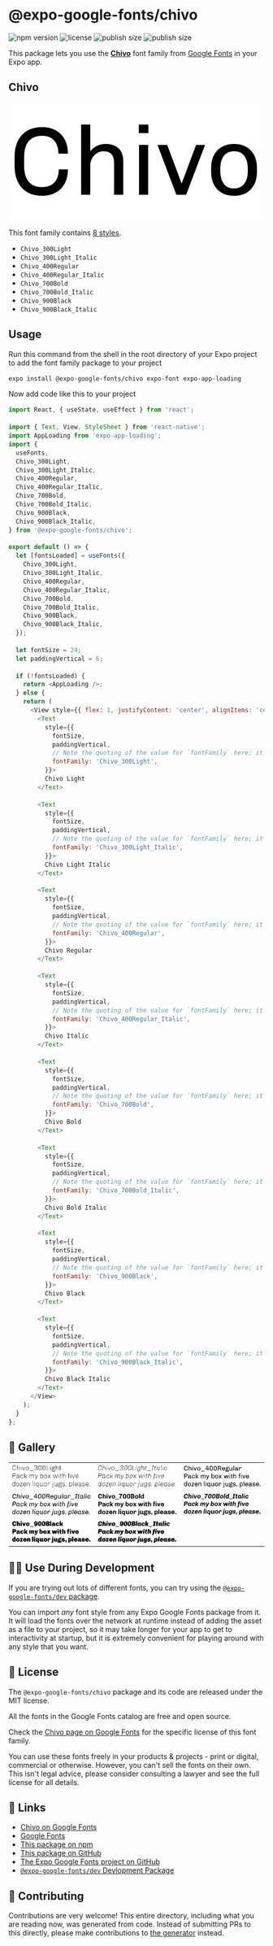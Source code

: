 # @expo-google-fonts/chivo

![npm version](https://flat.badgen.net/npm/v/@expo-google-fonts/chivo)
![license](https://flat.badgen.net/github/license/expo/google-fonts)
![publish size](https://flat.badgen.net/packagephobia/install/@expo-google-fonts/chivo)
![publish size](https://flat.badgen.net/packagephobia/publish/@expo-google-fonts/chivo)

This package lets you use the [**Chivo**](https://fonts.google.com/specimen/Chivo) font family from [Google Fonts](https://fonts.google.com/) in your Expo app.

## Chivo

![Chivo](./font-family.png)

This font family contains [8 styles](#-gallery).

- `Chivo_300Light`
- `Chivo_300Light_Italic`
- `Chivo_400Regular`
- `Chivo_400Regular_Italic`
- `Chivo_700Bold`
- `Chivo_700Bold_Italic`
- `Chivo_900Black`
- `Chivo_900Black_Italic`

## Usage

Run this command from the shell in the root directory of your Expo project to add the font family package to your project
```sh
expo install @expo-google-fonts/chivo expo-font expo-app-loading
```

Now add code like this to your project
```js
import React, { useState, useEffect } from 'react';

import { Text, View, StyleSheet } from 'react-native';
import AppLoading from 'expo-app-loading';
import {
  useFonts,
  Chivo_300Light,
  Chivo_300Light_Italic,
  Chivo_400Regular,
  Chivo_400Regular_Italic,
  Chivo_700Bold,
  Chivo_700Bold_Italic,
  Chivo_900Black,
  Chivo_900Black_Italic,
} from '@expo-google-fonts/chivo';

export default () => {
  let [fontsLoaded] = useFonts({
    Chivo_300Light,
    Chivo_300Light_Italic,
    Chivo_400Regular,
    Chivo_400Regular_Italic,
    Chivo_700Bold,
    Chivo_700Bold_Italic,
    Chivo_900Black,
    Chivo_900Black_Italic,
  });

  let fontSize = 24;
  let paddingVertical = 6;

  if (!fontsLoaded) {
    return <AppLoading />;
  } else {
    return (
      <View style={{ flex: 1, justifyContent: 'center', alignItems: 'center' }}>
        <Text
          style={{
            fontSize,
            paddingVertical,
            // Note the quoting of the value for `fontFamily` here; it expects a string!
            fontFamily: 'Chivo_300Light',
          }}>
          Chivo Light
        </Text>

        <Text
          style={{
            fontSize,
            paddingVertical,
            // Note the quoting of the value for `fontFamily` here; it expects a string!
            fontFamily: 'Chivo_300Light_Italic',
          }}>
          Chivo Light Italic
        </Text>

        <Text
          style={{
            fontSize,
            paddingVertical,
            // Note the quoting of the value for `fontFamily` here; it expects a string!
            fontFamily: 'Chivo_400Regular',
          }}>
          Chivo Regular
        </Text>

        <Text
          style={{
            fontSize,
            paddingVertical,
            // Note the quoting of the value for `fontFamily` here; it expects a string!
            fontFamily: 'Chivo_400Regular_Italic',
          }}>
          Chivo Italic
        </Text>

        <Text
          style={{
            fontSize,
            paddingVertical,
            // Note the quoting of the value for `fontFamily` here; it expects a string!
            fontFamily: 'Chivo_700Bold',
          }}>
          Chivo Bold
        </Text>

        <Text
          style={{
            fontSize,
            paddingVertical,
            // Note the quoting of the value for `fontFamily` here; it expects a string!
            fontFamily: 'Chivo_700Bold_Italic',
          }}>
          Chivo Bold Italic
        </Text>

        <Text
          style={{
            fontSize,
            paddingVertical,
            // Note the quoting of the value for `fontFamily` here; it expects a string!
            fontFamily: 'Chivo_900Black',
          }}>
          Chivo Black
        </Text>

        <Text
          style={{
            fontSize,
            paddingVertical,
            // Note the quoting of the value for `fontFamily` here; it expects a string!
            fontFamily: 'Chivo_900Black_Italic',
          }}>
          Chivo Black Italic
        </Text>
      </View>
    );
  }
};

```

## 🔡 Gallery


||||
|-|-|-|
|![Chivo_300Light](./Chivo_300Light.ttf.png)|![Chivo_300Light_Italic](./Chivo_300Light_Italic.ttf.png)|![Chivo_400Regular](./Chivo_400Regular.ttf.png)||
|![Chivo_400Regular_Italic](./Chivo_400Regular_Italic.ttf.png)|![Chivo_700Bold](./Chivo_700Bold.ttf.png)|![Chivo_700Bold_Italic](./Chivo_700Bold_Italic.ttf.png)||
|![Chivo_900Black](./Chivo_900Black.ttf.png)|![Chivo_900Black_Italic](./Chivo_900Black_Italic.ttf.png)|||


## 👩‍💻 Use During Development

If you are trying out lots of different fonts, you can try using the [`@expo-google-fonts/dev` package](https://github.com/expo/google-fonts/tree/master/font-packages/dev#readme).

You can import *any* font style from any Expo Google Fonts package from it. It will load the fonts
over the network at runtime instead of adding the asset as a file to your project, so it may take longer
for your app to get to interactivity at startup, but it is extremely convenient
for playing around with any style that you want.

## 📖 License

The `@expo-google-fonts/chivo` package and its code are released under the MIT license.

All the fonts in the Google Fonts catalog are free and open source.

Check the [Chivo page on Google Fonts](https://fonts.google.com/specimen/Chivo) for the specific license of this font family.

You can use these fonts freely in your products & projects - print or digital, commercial or otherwise. However, you can't sell the fonts on their own. This isn't legal advice, please consider consulting a lawyer and see the full license for all details.

## 🔗 Links

- [Chivo on Google Fonts](https://fonts.google.com/specimen/Chivo)
- [Google Fonts](https://fonts.google.com/)
- [This package on npm](https://www.npmjs.com/package/@expo-google-fonts/chivo)
- [This package on GitHub](https://github.com/expo/google-fonts/tree/master/font-packages/chivo)
- [The Expo Google Fonts project on GitHub](https://github.com/expo/google-fonts)
- [`@expo-google-fonts/dev` Devlopment Package](https://github.com/expo/google-fonts/tree/master/font-packages/dev)

## 🤝 Contributing

Contributions are very welcome! This entire directory, including what you are reading now, was generated from code. Instead of submitting PRs to this directly, please make contributions to [the generator](https://github.com/expo/google-fonts/tree/master/packages/generator) instead.
